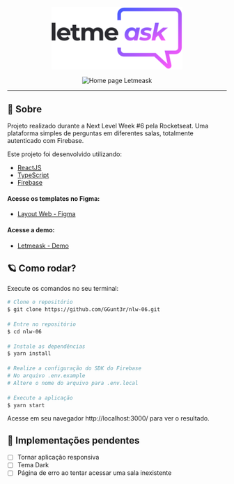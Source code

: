 <p align="center">
   <img src="./src/assets/images/logo.svg" alt="letmeask" width="300"/>
</p>

<p align="center">
   <img src="https://user-images.githubusercontent.com/55769021/123392672-b6d06c80-d573-11eb-9851-12faf2b1fcfb.png" alt="Home page Letmeask"/>
</p>

---

## 📝 Sobre

Projeto realizado durante a Next Level Week #6 pela Rocketseat. Uma plataforma simples de perguntas em diferentes salas, totalmente autenticado com Firebase.

Este projeto foi desenvolvido utilizando:
- [ReactJS](https://reactjs.org/)
- [TypeScript](https://www.typescriptlang.org/)
- [Firebase](https://firebase.google.com/?hl=pt)

#### Acesse os templates no Figma:

- [Layout Web - Figma](https://www.figma.com/file/kZga9S84GcBrFNYJ9rDNGV/Letmeask)

#### Acesse a demo:

- [Letmeask - Demo](https://letmeask-nlw-e6d06.web.app)

## 🪐 Como rodar?

Execute os comandos no seu terminal:

```bash
# Clone o repositório
$ git clone https://github.com/GGunt3r/nlw-06.git

# Entre no repositório
$ cd nlw-06

# Instale as dependências
$ yarn install

# Realize a configuração do SDK do Firebase
# No arquivo .env.example
# Altere o nome do arquivo para .env.local

# Execute a aplicação
$ yarn start
```

Acesse em seu navegador http://localhost:3000/ para ver o resultado.
</p>

## 🔨 Implementações pendentes
- [ ] Tornar aplicação responsiva
- [ ] Tema Dark
- [ ] Página de erro ao tentar acessar uma sala inexistente
